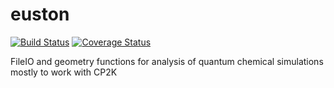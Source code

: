 # euston
[![Build Status](https://travis-ci.org/ferchault/euston.svg?branch=master)](https://travis-ci.org/ferchault/euston) [![Coverage Status](https://coveralls.io/repos/ferchault/euston/badge.svg)](https://coveralls.io/r/ferchault/euston)

FileIO and geometry functions for analysis of quantum chemical simulations mostly to work with CP2K

